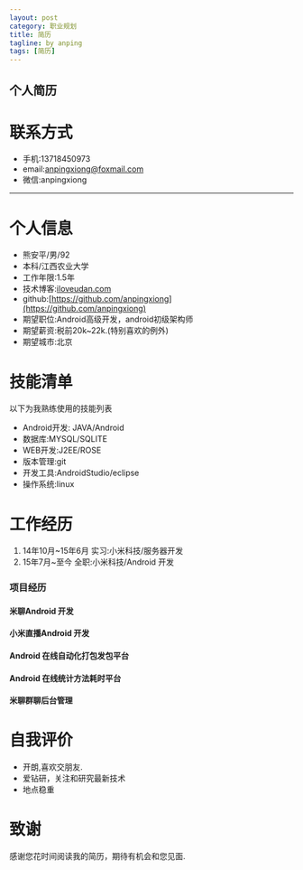 ```yaml
---
layout: post
category: 职业规划
title: 简历
tagline: by anping
tags: [简历]
---
```


个人简历
---------------------


联系方式
========
*    手机:13718450973
*    email:anpingxiong@foxmail.com
*    微信:anpingxiong

---

个人信息
========
*    熊安平/男/92
*    本科/江西农业大学
*    工作年限:1.5年
*    技术博客:[iloveudan.com](iloveudan.com)
*    github:[https://github.com/anpingxiong](https://github.com/anpingxiong)
*    期望职位:Android高级开发，android初级架构师
*    期望薪资:税前20k~22k.(特别喜欢的例外)
*    期望城市:北京

技能清单
========
以下为我熟练使用的技能列表

*    Android开发: JAVA/Android
*    数据库:MYSQL/SQLITE
*    WEB开发:J2EE/ROSE
*    版本管理:git
*    开发工具:AndroidStudio/eclipse
*    操作系统:linux


工作经历
========
1.    14年10月~15年6月 实习:小米科技/服务器开发
2.    15年7月~至今  全职:小米科技/Android 开发

### 项目经历

#### 米聊Android 开发

#### 小米直播Android 开发

#### Android 在线自动化打包发包平台

#### Android 在线统计方法耗时平台

#### 米聊群聊后台管理


自我评价
========
*    开朗,喜欢交朋友.
*    爱钻研，关注和研究最新技术
*    地点稳重


致谢
====
感谢您花时间阅读我的简历，期待有机会和您见面.




